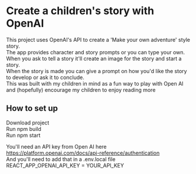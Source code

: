 # Create a children's story with OpenAI

This project uses OpenAI's API to create a 'Make your own adventure' style story.  
The app provides character and story prompts or you can type your own.  
When you ask to tell a story it'll create an image for the story and start a story.  
When the story is made you can give a prompt on how you'd like the story to develop or ask it to conclude.   
This was built with my children in mind as a fun way to play with Open AI and (hopefully) encourage my children to enjoy reading more  

## How to set up

Download project  
Run npm build  
Run npm start  

You'll need an API key from Open AI here https://platform.openai.com/docs/api-reference/authentication  
And you'll need to add that in a .env.local file   
REACT_APP_OPENAI_API_KEY = YOUR_API_KEY  
